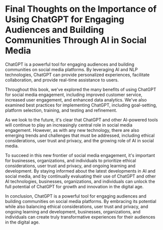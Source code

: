 Final Thoughts on the Importance of Using ChatGPT for Engaging Audiences and Building Communities Through AI in Social Media
========================================================================================================================================

ChatGPT is a powerful tool for engaging audiences and building communities on social media platforms. By leveraging AI and NLP technologies, ChatGPT can provide personalized experiences, facilitate collaboration, and provide real-time assistance to users.

Throughout this book, we've explored the many benefits of using ChatGPT for social media engagement, including improved customer service, increased user engagement, and enhanced data analytics. We've also examined best practices for implementing ChatGPT, including goal-setting, platform selection, training, and testing and refinement.

As we look to the future, it's clear that ChatGPT and other AI-powered tools will continue to play an increasingly central role in social media engagement. However, as with any new technology, there are also emerging trends and challenges that must be addressed, including ethical considerations, user trust and privacy, and the growing role of AI in social media.

To succeed in this new frontier of social media engagement, it's important for businesses, organizations, and individuals to prioritize ethical considerations, user trust and privacy, and ongoing learning and development. By staying informed about the latest developments in AI and social media, and by continually evaluating their use of ChatGPT and other AI technologies, businesses, organizations, and individuals can unlock the full potential of ChatGPT for growth and innovation in the digital age.

In conclusion, ChatGPT is a powerful tool for engaging audiences and building communities on social media platforms. By embracing its potential while also balancing ethical considerations, user trust and privacy, and ongoing learning and development, businesses, organizations, and individuals can create truly transformative experiences for their audiences in the digital age.
